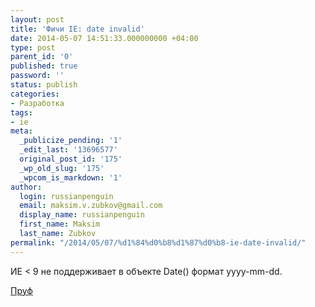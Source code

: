 ```yaml
---
layout: post
title: 'Фичи IE: date invalid'
date: 2014-05-07 14:51:33.000000000 +04:00
type: post
parent_id: '0'
published: true
password: ''
status: publish
categories:
- Разработка
tags:
- ie
meta:
  _publicize_pending: '1'
  _edit_last: '13696577'
  original_post_id: '175'
  _wp_old_slug: '175'
  _wpcom_is_markdown: '1'
author:
  login: russianpenguin
  email: maksim.v.zubkov@gmail.com
  display_name: russianpenguin
  first_name: Maksim
  last_name: Zubkov
permalink: "/2014/05/07/%d1%84%d0%b8%d1%87%d0%b8-ie-date-invalid/"
---
```

ИЕ < 9 не поддерживает в объекте Date() формат yyyy-mm-dd.

[Пруф](http://biostall.com/javascript-new-date-returning-nan-in-ie-or-invalid-date-in-safari "IE8: invalid date")

